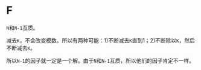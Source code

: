 # F

`N`和`N-1`互质。

减去`K`，不会改变模数。所以有两种可能：1)不断减去`K`直到1；2)不断除以`K`，然后不断减去`K`。

所以`N-1`的因子就一定是一个解。由于`N`和`N-1`互质，所以他们的因子肯定不一样。
